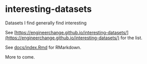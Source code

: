 # interesting-datasets
Datasets I find generally find interesting

See [https://engineerchange.github.io/interesting-datasets/](https://engineerchange.github.io/interesting-datasets/) for the list.

See [docs/index.Rmd](docs/index.Rmd) for RMarkdown.

More to come.
